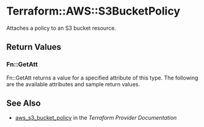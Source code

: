 # Terraform::AWS::S3BucketPolicy

Attaches a policy to an S3 bucket resource.

## Return Values

### Fn::GetAtt

Fn::GetAtt returns a value for a specified attribute of this type. The following are the available attributes and sample return values.

## See Also

* [aws_s3_bucket_policy](https://www.terraform.io/docs/providers/aws/r/s3_bucket_policy.html) in the _Terraform Provider Documentation_